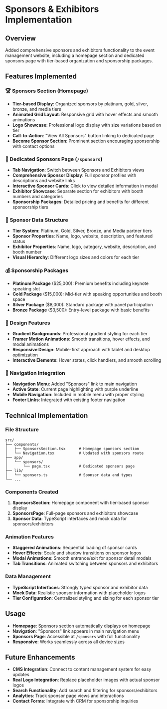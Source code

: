 # Sponsors & Exhibitors Implementation

## Overview
Added comprehensive sponsors and exhibitors functionality to the event management website, including a homepage section and dedicated sponsors page with tier-based organization and sponsorship packages.

## Features Implemented

### 🏆 Sponsors Section (Homepage)
- **Tier-based Display**: Organized sponsors by platinum, gold, silver, bronze, and media tiers
- **Animated Grid Layout**: Responsive grid with hover effects and smooth animations
- **Logo Showcase**: Professional logo display with size variations based on tier
- **Call-to-Action**: "View All Sponsors" button linking to dedicated page
- **Become Sponsor Section**: Prominent section encouraging sponsorship with contact options

### 📄 Dedicated Sponsors Page (`/sponsors`)
- **Tab Navigation**: Switch between Sponsors and Exhibitors views
- **Comprehensive Sponsor Display**: Full sponsor profiles with descriptions and website links
- **Interactive Sponsor Cards**: Click to view detailed information in modal
- **Exhibitor Showcase**: Separate section for exhibitors with booth numbers and categories
- **Sponsorship Packages**: Detailed pricing and benefits for different sponsorship tiers

### 🎯 Sponsor Data Structure
- **Tier System**: Platinum, Gold, Silver, Bronze, and Media partner tiers
- **Sponsor Properties**: Name, logo, website, description, and featured status
- **Exhibitor Properties**: Name, logo, category, website, description, and booth number
- **Visual Hierarchy**: Different logo sizes and colors for each tier

### 💰 Sponsorship Packages
- **Platinum Package** ($25,000): Premium benefits including keynote speaking slot
- **Gold Package** ($15,000): Mid-tier with speaking opportunities and booth space
- **Silver Package** ($8,000): Standard package with panel participation
- **Bronze Package** ($3,500): Entry-level package with basic benefits

### 🎨 Design Features
- **Gradient Backgrounds**: Professional gradient styling for each tier
- **Framer Motion Animations**: Smooth transitions, hover effects, and modal animations
- **Responsive Design**: Mobile-first approach with tablet and desktop optimization
- **Interactive Elements**: Hover states, click handlers, and smooth scrolling

### 🔗 Navigation Integration
- **Navigation Menu**: Added "Sponsors" link to main navigation
- **Active State**: Current page highlighting with purple underline
- **Mobile Navigation**: Included in mobile menu with proper styling
- **Footer Links**: Integrated with existing footer navigation

## Technical Implementation

### File Structure
```
src/
├── components/
│   ├── SponsorsSection.tsx      # Homepage sponsors section
│   └── Navigation.tsx           # Updated with sponsors route
├── app/
│   └── sponsors/
│       └── page.tsx             # Dedicated sponsors page
├── lib/
│   └── sponsors.ts              # Sponsor data and types
└── ...
```

### Components Created
1. **SponsorsSection**: Homepage component with tier-based sponsor display
2. **SponsorsPage**: Full-page sponsors and exhibitors showcase
3. **Sponsor Data**: TypeScript interfaces and mock data for sponsors/exhibitors

### Animation Features
- **Staggered Animations**: Sequential loading of sponsor cards
- **Hover Effects**: Scale and shadow transitions on sponsor logos
- **Modal Animations**: Smooth entrance/exit for sponsor detail modals
- **Tab Transitions**: Animated switching between sponsors and exhibitors

### Data Management
- **TypeScript Interfaces**: Strongly typed sponsor and exhibitor data
- **Mock Data**: Realistic sponsor information with placeholder logos
- **Tier Configuration**: Centralized styling and sizing for each sponsor tier

## Usage
- **Homepage**: Sponsors section automatically displays on homepage
- **Navigation**: "Sponsors" link appears in main navigation menu
- **Sponsors Page**: Accessible at `/sponsors` with full functionality
- **Responsive**: Works seamlessly across all device sizes

## Future Enhancements
- **CMS Integration**: Connect to content management system for easy updates
- **Real Logo Integration**: Replace placeholder images with actual sponsor logos
- **Search Functionality**: Add search and filtering for sponsors/exhibitors
- **Analytics**: Track sponsor page views and interactions
- **Contact Forms**: Integrate with CRM for sponsorship inquiries